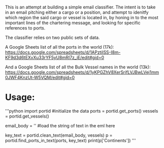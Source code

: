 This is an attempt at building a simple email classifier. The intent is to take in an email pitching either a cargo or a position, and attempt to idenitfy which region the said cargo or vessel is located in, by honing in to the most important lines of the chartering message, and looking for specific references to ports.

The classifier relies on two public sets of data.

A Google Sheets list of all the ports in the world (17k):
https://docs.google.com/spreadsheets/d/1APztiISS-I8m-KF9d3d6tEXvXu33rYF5yU8mRI7z_iE/edit#gid=0

And a Google Sheets list of all the Bulk Vessel names in the world (13k):
https://docs.google.com/spreadsheets/d/1yKPGZhV8XerSrifLVJBwLVej1mm0JWF4KnzUt-W5VQM/edit#gid=0


# Usage:
'''python
import portid
#initialize the data
ports = portid.get_ports()
vessels = portid.get_vessels()

email_body = '' #load the string of text in the eml here

key_text = portid.clean_text(email_body, vessels)
p = portid.find_ports_in_text(ports, key_text)
print(p['Continents'])
'''
